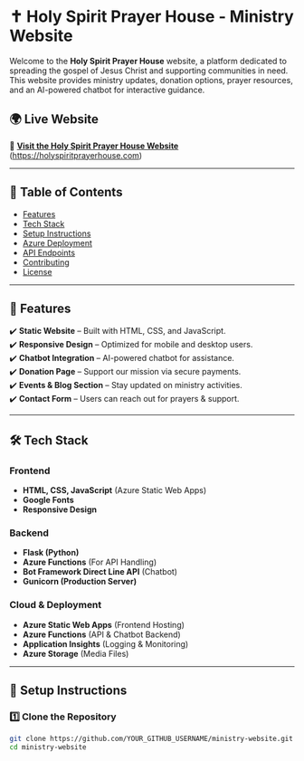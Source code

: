 # ✝️ Holy Spirit Prayer House - Ministry Website

Welcome to the **Holy Spirit Prayer House** website, a platform dedicated to spreading the gospel of Jesus Christ and supporting communities in need. This website provides ministry updates, donation options, prayer resources, and an AI-powered chatbot for interactive guidance.

## 🌍 Live Website
🔗 **[Visit the Holy Spirit Prayer House Website](#)** (https://holyspiritprayerhouse.com)

---

## 📜 Table of Contents
- [Features](#features)
- [Tech Stack](#tech-stack)
- [Setup Instructions](#setup-instructions)
- [Azure Deployment](#azure-deployment)
- [API Endpoints](#api-endpoints)
- [Contributing](#contributing)
- [License](#license)

---

## 🎯 Features
✔️ **Static Website** – Built with HTML, CSS, and JavaScript.  
✔️ **Responsive Design** – Optimized for mobile and desktop users.  
✔️ **Chatbot Integration** – AI-powered chatbot for assistance.  
✔️ **Donation Page** – Support our mission via secure payments.  
✔️ **Events & Blog Section** – Stay updated on ministry activities.  
✔️ **Contact Form** – Users can reach out for prayers & support.  

---

## 🛠️ Tech Stack
### **Frontend**
- **HTML, CSS, JavaScript** (Azure Static Web Apps)
- **Google Fonts**
- **Responsive Design**

### **Backend**
- **Flask (Python)**
- **Azure Functions** (For API Handling)
- **Bot Framework Direct Line API** (Chatbot)
- **Gunicorn (Production Server)**

### **Cloud & Deployment**
- **Azure Static Web Apps** (Frontend Hosting)
- **Azure Functions** (API & Chatbot Backend)
- **Application Insights** (Logging & Monitoring)
- **Azure Storage** (Media Files)

---

## 🚀 Setup Instructions

### **1️⃣ Clone the Repository**
```sh
git clone https://github.com/YOUR_GITHUB_USERNAME/ministry-website.git
cd ministry-website
